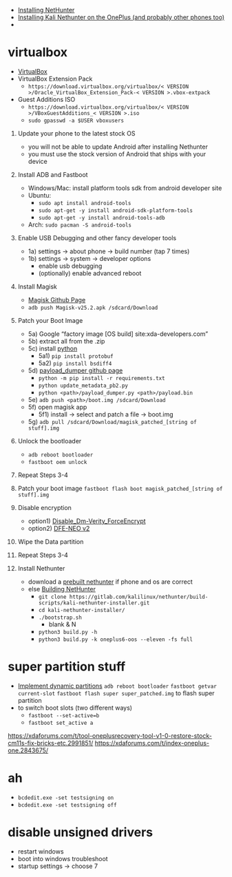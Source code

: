 * [Installing NetHunter](https://www.kali.org/docs/nethunter/installing-nethunter/)
* [Installing Kali Nethunter on the OnePlus (and probably other phones too)](https://www.adamlabay.net/2022/09/17/installing-kali-nethunter-on-the-oneplus-and-probably-other-phones-too/)
* []()

# virtualbox
* [VirtualBox](https://www.virtualbox.org/)
* VirtualBox Extension Pack
  * `https://download.virtualbox.org/virtualbox/< VERSION >/Oracle_VirtualBox_Extension_Pack-< VERSION >.vbox-extpack`
* Guest Additions ISO
  * `https://download.virtualbox.org/virtualbox/< VERSION >/VBoxGuestAdditions_< VERSION >.iso`
  * `sudo gpasswd -a $USER vboxusers`

1. Update your phone to the latest stock OS
   * you will not be able to update Android after installing Nethunter
   * you must use the stock version of Android that ships with your device
    
2. Install ADB and Fastboot
   * Windows/Mac: install platform tools sdk from android developer site
   * Ubuntu:
     * `sudo apt install android-tools`
     * `sudo apt-get -y install android-sdk-platform-tools`
     * `sudo apt-get -y install android-tools-adb`
   * Arch: `sudo pacman -S android-tools`
  
3. Enable USB Debugging and other fancy developer tools
   * 1a) settings -> about phone -> build number (tap 7 times)
   * 1b) settings -> system -> developer options
     * enable usb debugging
     * (optionally) enable advanced reboot

4. Install Magisk
   * [Magisk Github Page](https://github.com/topjohnwu/Magisk)
   * `adb push Magisk-v25.2.apk /sdcard/Download`

5. Patch your Boot Image
   * 5a) Google “factory image [OS build] site:xda-developers.com”
   * 5b) extract all from the .zip
   * 5c) install [python](https://www.python.org/)
     * 5a1) `pip install protobuf`
     * 5a2) `pip install bsdiff4`
   * 5d) [payload_dumper github page](https://github.com/vm03/payload_dumper)
     * `python -m pip install -r requirements.txt`
     * `python update_metadata_pb2.py`
     * `python <path>/payload_dumper.py <path>/payload.bin`
   * 5e) `adb push <path>/boot.img /sdcard/Download`
   * 5f) open magisk app
     * 5f1) install -> select and patch a file -> boot.img
   * 5g) `adb pull /sdcard/Download/magisk_patched_[string of stuff].img`
  
6. Unlock the bootloader
   * `adb reboot bootloader`
   * `fastboot oem unlock`
  
7. Repeat Steps 3-4
  
8. Patch your boot image
    `fastboot flash boot magisk_patched_[string of stuff].img`

11. Disable encryption
    * option1) [Disable_Dm-Verity_ForceEncrypt](https://github.com/Zackptg5/Disable_Dm-Verity_ForceEncrypt)
    * option2) [DFE-NEO v2](https://xdaforums.com/t/a-b-a-only-script-read-only-erofs-android-10-disable-force-encryption-native-early-override-dfe-neo-v2-disable-encryption-data-userdata.4454017/)

13. Wipe the Data partition


15. Repeat Steps 3-4

16. Install Nethunter
    * download a [prebuilt nethunter](https://www.kali.org/get-kali/#kali-mobile) if phone and os are correct
    * else [Building NetHunter](https://www.kali.org/docs/nethunter/building-nethunter/)
      * `git clone https://gitlab.com/kalilinux/nethunter/build-scripts/kali-nethunter-installer.git`
      * `cd kali-nethunter-installer/`
      * `./bootstrap.sh`
        * blank & N
      * `python3 build.py -h`
      * `python3 build.py -k oneplus6-oos --eleven -fs full`



# super partition stuff
* [Implement dynamic partitions](https://source.android.com/docs/core/ota/dynamic_partitions/implement)
`adb reboot bootloader`
`fastboot getvar current-slot`
`fastboot flash super super_patched.img` to flash super partition 
* to switch boot slots (two different ways)
  * `fastboot --set-active=b`
  * `fastboot set_active a`

https://xdaforums.com/t/tool-oneplusrecovery-tool-v1-0-restore-stock-cm11s-fix-bricks-etc.2991851/
https://xdaforums.com/t/index-oneplus-one.2843675/


# ah
* `bcdedit.exe -set testsigning on`
* `bcdedit.exe -set testsigning off`

# disable unsigned drivers
* restart windows
* boot into windows troubleshoot
* startup settings -> choose 7
